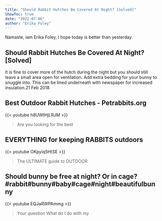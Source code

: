 ```yaml
---
title: "Should Rabbit Hutches Be Covered At Night? [Solved]"
ShowToc: true 
date: "2022-07-06"
author: "Erika Foley" 
---
```


Namaste, iam Erika Foley, I hope today is better than yesterday.
## Should Rabbit Hutches Be Covered At Night? [Solved]
It is fine to cover more of the hutch during the night but you should still leave a small area open for ventilation. Add extra bedding for your bunny to snuggle into. This can be lined underneath with newspaper for increased insulation.21 Feb 2018

## Best Outdoor Rabbit Hutches - Petrabbits.org
{{< youtube h8UWtHjLRJM >}}
>Are you looking for the best 

## EVERYTHING for keeping RABBITS outdoors
{{< youtube OKpyiq5HtSE >}}
>The ULTIMATE guide to OUTDOOR 

## Should bunny be free at night? Or in cage?#rabbit#bunny#baby#cage#night#beautifulbunny
{{< youtube EQJaRWPAmmg >}}
>Your question What do I do with my 

